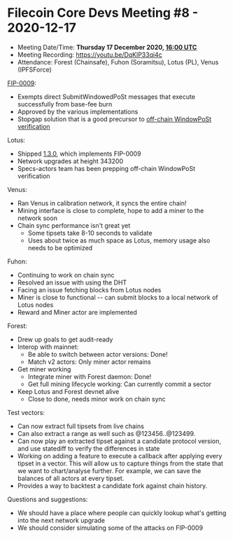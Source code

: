 # Filecoin Core Devs Meeting #8 - 2020-12-17

- Meeting Date/Time: **Thursday 17 December 2020, [16:00 UTC](https://savvytime.com/converter/utc-to-germany-berlin-united-kingdom-london-ny-new-york-city-ca-san-francisco-china-shanghai-japan-tokyo-australia-sydney/16-00)**
- Meeting Recording: https://youtu.be/DqKlP33qi4c
- Attendance: Forest (Chainsafe), Fuhon (Soramitsu), Lotus (PL),  Venus (IPFSForce)

[FIP-0009](https://github.com/filecoin-project/FIPs/blob/master/FIPS/fip-0009.md):

- Exempts direct SubmitWindowedPoSt messages that execute successfully from base-fee burn
- Approved by the various implementations
- Stopgap solution that is a good precursor to [off-chain WindowPoSt verification](https://github.com/filecoin-project/FIPs/issues/42)

Lotus:

- Shipped [1.3.0](https://github.com/filecoin-project/lotus/releases/tag/v1.3.0), which implements FIP-0009
- Network upgrades at height 343200
- Specs-actors team has been prepping off-chain WindowPoSt verification

Venus:

- Ran Venus in calibration network, it syncs the entire chain!
- Mining interface is close to complete, hope to add a miner to the network soon
- Chain sync performance isn't great yet
    + Some tipsets take 8-10 seconds to validate
    + Uses about twice as much space as Lotus, memory usage also needs to be optimized

Fuhon:

- Continuing to work on chain sync
- Resolved an issue with using the DHT
- Facing an issue fetching blocks from Lotus nodes
- Miner is close to functional -- can submit blocks to a local network of Lotus nodes
- Reward and Miner actor are implemented

Forest:

- Drew up goals to get audit-ready
- Interop with mainnet:
    + Be able to switch between actor versions: Done!
    + Match v2 actors: Only miner actor remains
- Get miner working
    + Integrate miner with Forest daemon: Done!
    + Get full mining lifecycle working: Can currently commit a sector
- Keep Lotus and Forest devnet alive
    + Close to done, needs minor work on chain sync

Test vectors:

- Can now extract full tipsets from live chains
- Can also extract a range as well such as @123456..@123499. 
- Can now play an extracted tipset against a candidate protocol version, and use statediff to verify the differences in state
- Working on adding a feature to execute a callback after applying every tipset in a vector. This will allow us to capture things from the state that we want to chart/analyse further. For example, we can save the balances of all actors at every tipset.
- Provides a way to backtest a candidate fork against chain history.

Questions and suggestions:

- We should have a place where people can quickly lookup what's getting into the next network upgrade
- We should consider simulating some of the attacks on FIP-0009

